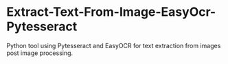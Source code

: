 # Extract-Text-From-Image-EasyOcr-Pytesseract
Python tool using Pytesseract and EasyOCR for text extraction from images post image processing.
